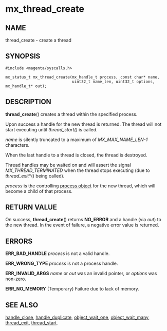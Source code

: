 # mx_thread_create

## NAME

thread_create - create a thread

## SYNOPSIS

```
#include <magenta/syscalls.h>

mx_status_t mx_thread_create(mx_handle_t process, const char* name,
                             uint32_t name_len, uint32_t options, mx_handle_t* out);

```

## DESCRIPTION

**thread_create**() creates a thread within the specified process.

Upon success a handle for the new thread is returned.  The thread
will not start executing until *thread_start()* is called.

*name* is silently truncated to a maximum of *MX_MAX_NAME_LEN-1* characters.

When the last handle to a thread is closed, the thread is destroyed.

Thread handles may be waited on and will assert the signal
*MX_THREAD_TERMINATED* when the thread stops executing (due to
*thread_exit**() being called).

*process* is the controlling [process object](../objects/process.md) for the
new thread, which will become a child of that process.

## RETURN VALUE

On success, **thread_create**() returns **NO_ERROR** and a handle (via *out*)
to the new thread.  In the event of failure, a negative error value is
returned.

## ERRORS

**ERR_BAD_HANDLE**  *process* is not a valid handle.

**ERR_WRONG_TYPE**  *process* is not a process handle.

**ERR_INVALID_ARGS**  *name* or *out* was an invalid pointer, or *options* was
non-zero.

**ERR_NO_MEMORY**  (Temporary) Failure due to lack of memory.

## SEE ALSO

[handle_close](handle_close.md),
[handle_duplicate](handle_duplicate.md),
[object_wait_one](object_wait_one.md),
[object_wait_many](object_wait_many.md),
[thread_exit](thread_exit.md),
[thread_start](thread_start.md).

